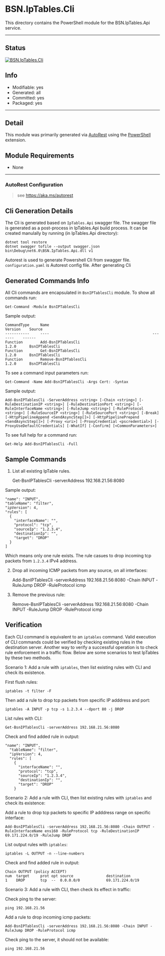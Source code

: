 <!-- region Generated -->
# BSN.IpTables.Cli

This directory contains the PowerShell module for the BSN.IpTables.Api service.

---

## Status

[![BSN.IpTables.Cli](https://img.shields.io/powershellgallery/v/BSN.IpTables.Cli.svg?style=flat-square&label=BSN.IpTables.Cli "BSN.IpTables.Cli")](https://www.powershellgallery.com/packages/BSN.IpTables.Cli/)

## Info

- Modifiable: yes
- Generated: all
- Committed: yes
- Packaged: yes

---

## Detail

This module was primarily generated via [AutoRest](https://github.com/Azure/autorest) using the [PowerShell](https://github.com/Azure/autorest.powershell) extension.

## Module Requirements

- None

---

### AutoRest Configuration

> see <https://aka.ms/autorest>

## Cli Generation Details

The Cli is generated based on `IpTables.Api` swagger file. The swagger file is generated as a post-process in IpTables.Api build process. It can be created manulally by running (in IpTables.Api directory):

    dotnet tool restore
    dotnet swagger tofile --output swagger.json bin\Debug\net6.0\BSN.IpTables.Api.dll v1

Autorest is used to generate Powershell Cli from swagger file. `configuration.yaml` is Autorest config file. After generating Cli

## Generated Commands Info

All Cli commands are encapsulated in `BsnIPTablesCli` module. To show all commands run:

    Get-Command -Module BsnIPTablesCli

Sample output:

    CommandType     Name                                               Version    Source
    -----------     ----                                               -------    ------
    Function        Add-BsnIPTablesCli                                 1.2.0      BsnIPTablesCli
    Function        Get-BsnIPTablesCli                                 1.2.0      BsnIPTablesCli
    Function        Remove-BsnIPTablesCli                              1.2.0      BsnIPTablesCli

To see a command input parameters run:

    Get-Command -Name Add-BsnIPTablesCli -Args Cert: -Syntax

Sample output:

    Add-BsnIPTablesCli -ServerAddress <string> [-Chain <string>] [-RuleDestinationIP <string>] [-RuleDestinationPort <string>] [-RuleInterfaceName <string>] [-RuleJump <string>] [-RuleProtocol <string>] [-RuleSourceIP <string>] [-RuleSourcePort <string>] [-Break] [-HttpPipelineAppend <SendAsyncStep[]>] [-HttpPipelinePrepend <SendAsyncStep[]>] [-Proxy <uri>] [-ProxyCredential <pscredential>] [-ProxyUseDefaultCredentials] [-WhatIf] [-Confirm] [<CommonParameters>]


To see full help for a command run:

    Get-Help Add-BsnIPTablesCli -Full

## Sample Commands

1. List all existing IpTable rules.

    Get-BsnIPTablesCli -serverAddress 192.168.21.56:8080

Sample output:

    "name": "INPUT",
    "tableName": "filter",
    "ipVersion": 4,
    "rules": [
      {
        "interfaceName": "",
        "protocol": "tcp",
        "sourceIp": "1.2.3.4",
        "destinationIp": "",
        "target": "DROP"
      }
    ]

Which means only one rule exists. The rule casues to drop incoming tcp packets from `1.2.3.4` IPv4 address.

2. Drop all incoming ICMP packets from any source, on all interfaces:

    Add-BsnIPTablesCli -serverAddress 192.168.21.56:8080 -Chain INPUT -RuleJump DROP -RuleProtocol icmp

3. Remove the previous rule:

    Remove-BsnIPTablesCli -serverAddress 192.168.21.56:8080 -Chain INPUT -RuleJump DROP -RuleProtocol icmp
 
## Verification

Each CLI command is equivalent to an `iptables` command. Valid execution of CLI commands could be verified by checking existing rules in the destination server.
Another way to verify a successful operation is to check rule enforcement in a traffic flow. Below are some scenarios to test IpTables by these two methods.

Scenario 1: Add a rule with `iptables`, then list existing rules with CLI and check its existence.

First flush rules:

    iptables -t filter -F

Then add a rule to drop tcp packets from specific IP adddress and port:

    iptables -A INPUT -p tcp -s 1.2.3.4 --dport 80 -j DROP

List rules with CLI:

    Get-BsnIPTablesCli -serverAddress 192.168.21.56:8080

Check and find added rule in output:

    "name": "INPUT",
      "tableName": "filter",
      "ipVersion": 4,
      "rules": [
        {
          "interfaceName": "",
          "protocol": "tcp",
          "sourceIp": "1.2.3.4",
          "destinationIp": "",
          "target": "DROP"
        }

Scenario 2: Add a rule with CLI, then list existing rules with `iptables` and check its existence:

Add a rule to drop tcp packets to specific IP adddress range on specific interface:

    Add-BsnIPTablesCli -serverAddress 192.168.21.56:8080 -Chain OUTPUT -RuleInterfaceName ens160 -RuleProtocol tcp -RuleDestinationIP 69.171.224.0/19 -RuleJump DROP

List output rules with `iptables`:

    iptables -L OUTPUT -n --line-numbers

Check and find added rule in output:

    Chain OUTPUT (policy ACCEPT)
    num  target     prot opt source               destination
    1    DROP       tcp  --  0.0.0.0/0            69.171.224.0/19

Scenario 3: Add a rule with CLI, then check its effect in traffic:

Check ping to the server:

    ping 192.168.21.56

Add a rule to drop incoming icmp packets:

    Add-BsnIPTablesCli -serverAddress 192.168.21.56:8080 -Chain INPUT -RuleJump DROP -RuleProtocol icmp

Check ping to the server, it should not be available:

    ping 192.168.21.56
